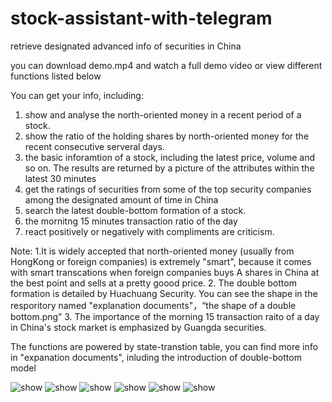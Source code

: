 # stock-assistant-with-telegram
retrieve designated advanced info of securities in China

you can download demo.mp4 and watch a full demo video or view different functions listed below

You can get your info, including:

  1. show and	analyse the north-oriented money in a recent period of a stock.
  2. show the ratio of the holding shares by north-oriented money for the recent consecutive serveral days. 
  3. the basic inforamtion of a stock, including the latest price, volume and so on. The results are returned by a picture 
  of the attributes within the latest 30 minutes
  4. get the ratings of securities from some of the top security companies among the designated amount of time in China
  5. search the latest double-bottom formation of a stock.
  6. the mornitng 15 minutes transaction ratio of the day 
  7. react positively or negatively with compliments are criticism.
 
Note:
  1.It is widely accepted that north-oriented money (usually from HongKong or foreign companies) is extremely "smart", 
  because it comes with smart transcations when foreign companies buys A shares in China at the best point and sells at a 
  pretty goood price.
  2. The double bottom formation is detailed by Huachuang Security. You can see the shape in the resporitory named "explanation documents"，“the shape of a double bottom.png”
  3. The importance of the morning 15 transaction raito of a day in China's stock market is emphasized by Guangda securities.
  
The functions are powered by state-transtion table, you can find more info in "expanation documents", inluding the introduction of double-bottom model 

<img src="https://github.com/qinfendeheichi/stock-assistant-with-telegram/blob/main/demo_gif/demo1.gif" alt="show" />  
<img src="https://github.com/qinfendeheichi/stock-assistant-with-telegram/blob/main/demo_gif/demo2.gif" alt="show" />  
<img src="https://github.com/qinfendeheichi/stock-assistant-with-telegram/blob/main/demo_gif/demo3.gif" alt="show" />  
<img src="https://github.com/qinfendeheichi/stock-assistant-with-telegram/blob/main/demo_gif/demo4.gif" alt="show" />  
<img src="https://github.com/qinfendeheichi/stock-assistant-with-telegram/blob/main/demo_gif/demo5.gif" alt="show" />   
<img src="https://github.com/qinfendeheichi/stock-assistant-with-telegram/blob/main/demo_gif/demo6.gif" alt="show" />  






  



